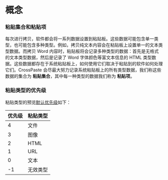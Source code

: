 # 概念

### 粘贴集合和粘贴项

每次进行拷贝，软件都会将一系列数据设置到粘贴板。这些数据可能包含单一类型，也可能包含多种类型。例如，拷贝纯文本内容会在粘贴板上设置单一的文本类型数据。而拷贝 Word 内容时，粘贴板将会记录多种类型的数据：首先是无格式的文本类型数据，然后是记录了 Word 字体颜色等富文本信息的 HTML 类型数据。这些数据都存在于系统粘贴板上，如何使用它们取决于粘贴到的软件如何处理它们。CrossPaste 会尽最大努力记录系统粘贴板上的所有类型数据，我们称这些数据的集合为 **粘贴集合**，其中每一种类型的数据我们称为 **粘贴项**。

### 粘贴类型的优先级

粘贴类型的预览[默认优先级](./composeApp/src/desktopMain/kotlin/com/crosspaste/paste/plugin/SortPlugin.kt)如下：

| 优先级 | 粘贴类型 |
|-----|------|
| 4   | 文件   |
| 3   | 图像   |
| 2   | HTML |
| 1   | URL  |
| 0   | 文本   |
| -1  | 无效类型 |